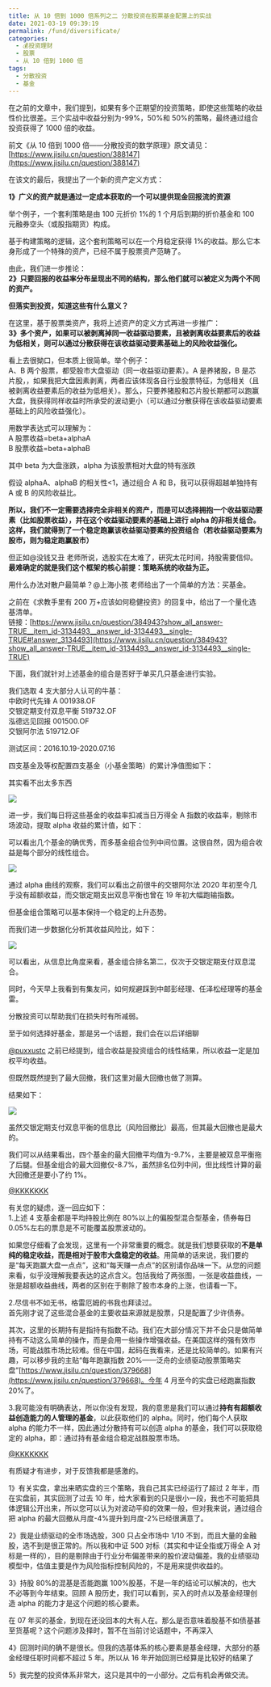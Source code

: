 ```yaml
---
title: 从 10 倍到 1000 倍系列之二 分散投资在股票基金配置上的实战
date: 2021-03-19 09:39:19
permalink: /fund/diversificate/
categories:
  - 💰投资理财
  - 股票
  - 从 10 倍到 1000 倍
tags:
  - 分散投资
  - 基金
--- 
```

  
在之前的文章中，我们提到，如果有多个正期望的投资策略，即使这些策略的收益性价比很差。三个实战中收益分别为-99%，50%和 50%的策略，最终通过组合投资获得了 1000 倍的收益。  
  
前文《从 10 倍到 1000 倍——分散投资的数学原理》原文请见：  
[https://www.jisilu.cn/question/388147](https://www.jisilu.cn/question/388147)  
  
在该文的最后，我提出了一个新的资产定义方式：  
  
**1》广义的资产就是通过一定成本获取的一个可以提供现金回报流的资源**  
  
举个例子，一个套利策略是由 100 元折价 1%的 1 个月后到期的折价基金和 100 元融券空头（或股指期货）构成。  
  
基于构建策略的逻辑，这个套利策略可以在一个月稳定获得 1%的收益。那么它本身形成了一个特殊的资产，已经不属于股票资产范畴了。  
  
由此，我们进一步推论：  
**2》只要回报的收益率分布呈现出不同的结构，那么他们就可以被定义为两个不同的资产。**  
  
**但落实到投资，知道这些有什么意义？**  
  
在这里，基于股票类资产，我将上述资产的定义方式再进一步推广：  
**3》多个资产，如果可以被剥离掉同一收益驱动要素，且被剥离收益要素后的收益为低相关，则可以通过分散获得在该收益驱动要素基础上的风险收益强化。**  
  
看上去很拗口，但本质上很简单。举个例子：  
A、B 两个股票，都受股市大盘驱动（同一收益驱动要素）。A 是养猪股，B 是芯片股，，如果我把大盘因素剥离，两者应该体现各自行业股票特征，为低相关（且被剥离收益要素后的收益为低相关）。那么，只要养猪股和芯片股长期都可以跑赢大盘，我获得同样收益时所承受的波动更小（可以通过分散获得在该收益驱动要素基础上的风险收益强化）。  
  
用数学表达式可以理解为：  
A 股票收益=beta+alphaA  
B 股票收益=beta+alphaB  
  
其中 beta 为大盘涨跌，alpha 为该股票相对大盘的特有涨跌  
  
假设 alphaA、alphaB 的相关性<1，通过组合 A 和 B，我可以获得超越单独持有 A 或 B 的风险收益比。  
  
**所以，我们不一定需要选择完全非相关的资产，而是可以选择拥抱一个收益驱动要素（比如股票收益），并在这个收益驱动要素的基础上进行 alpha 的非相关组合。这样，我们就得到了一个稳定跑赢该收益驱动要素的投资组合（若收益驱动要素为股市，则为稳定跑赢股市）**  
  
但正如@没钱又丑 老师所说，选股实在太难了，研究太花时间，持股需要信仰。**最难确定的就是我们这个框架的核心前提：策略系统的收益为正。**  
  
用什么办法对散户最简单？@上海小孩 老师给出了一个简单的方法：买基金。  
  
之前在《求教手里有 200 万+应该如何稳健投资》的回复中，给出了一个量化选基清单。  
链接：[https://www.jisilu.cn/question/384943?show_all_answer-TRUE__item_id-3134493__answer_id-3134493__single-TRUE#!answer_3134493](https://www.jisilu.cn/question/384943?show_all_answer-TRUE__item_id-3134493__answer_id-3134493__single-TRUE)  
  
下面，我们就针对上述基金的组合是否好于单买几只基金进行实验。


我们选取 4 支大部分人认可的牛基：  
中欧时代先锋 A 001938.OF  
交银定期支付双息平衡 519732.OF  
泓德远见回报 001500.OF  
交银阿尔法 519712.OF  
  
测试区间：2016.10.19-2020.07.16  
  
四支基金及等权配置四支基金（小基金策略）的累计净值图如下：  
  
其实看不出太多东西

[![](https://www.jisilu.cn/uploads/answer/20200806/9d9afc2f055d2203f26fb5a8fc7d643e.PNG)](https://www.jisilu.cn/uploads/answer/20200806/9d9afc2f055d2203f26fb5a8fc7d643e.PNG)


进一步，我们每日将这些基金的收益率扣减当日万得全 A 指数的收益率，剔除市场波动，提取 alpha 收益的累计值，如下：  
  
可以看出几个基金的确优秀，而多基金组合位列中间位置。这很自然，因为组合收益是每个部分的线性组合。

[![](https://www.jisilu.cn/uploads/answer/20200806/bbdcf120bb17b73e93874ff0643b7bec.PNG)](https://www.jisilu.cn/uploads/answer/20200806/bbdcf120bb17b73e93874ff0643b7bec.PNG)


通过 alpha 曲线的观察，我们可以看出之前很牛的交银阿尔法 2020 年初至今几乎没有超额收益，而交银定期支出双息平衡也曾在 19 年初大幅跑输指数。  
  
但基金组合策略可以基本保持一个稳定的上升态势。  
  
而我们进一步数据化分析其收益风险比，如下：

[![](https://www.jisilu.cn/uploads/answer/20200806/32f49af1851a697926ce668c2f6ac5f6.PNG)](https://www.jisilu.cn/uploads/answer/20200806/32f49af1851a697926ce668c2f6ac5f6.PNG)


可以看出，从信息比角度来看，基金组合排名第二，仅次于交银定期支付双息混合。  
  
同时，今天早上我看到有集友问，如何规避踩到中邮彭经理、任泽松经理等的基金雷。  
  
分散投资可以帮助我们在损失时有所减弱。  
  
至于如何选择好基金，那是另一个话题，我们会在以后详细聊


[@puxxustc](https://www.jisilu.cn/people/puxxustc) 之前已经提到，组合收益是投资组合的线性结果，所以收益一定是加权平均收益。  
  
但既然既然提到了最大回撤，我们这里对最大回撤也做了测算。  
  
结果如下：

[![](https://www.jisilu.cn/uploads/answer/20200806/1985aceabaca7b9cca8dbd9e1fc1c67e.PNG)](https://www.jisilu.cn/uploads/answer/20200806/1985aceabaca7b9cca8dbd9e1fc1c67e.PNG)


虽然交银定期支付双息平衡的信息比（风险回撤比）最高，但其最大回撤也是最大的。  
  
我们可以从结果看出，四个基金的最大回撤平均值为-9.7%，主要是被双息平衡拖了后腿。但基金组合的最大回撤仅-8.7%，虽然排名位列中间，但比线性计算的最大回撤还是要小了约 1%。

[@KKKKKKK](https://www.jisilu.cn/people/KKKKKKK)  
  
有关您的疑虑，逐一回应如下：  
1.上述 4 支基金都是平均持股比例在 80%以上的偏股型混合型基金，债券每日 0.05%左右的票息是不可能覆盖股票波动的。  
  
如果您仔细看了会发现，这里有一个非常重要的概念。就是我们想要获取的**不是单纯的稳定收益，而是相对于股市大盘稳定的收益**。用简单的话来说，我们要的是“每天跑赢大盘一点点”，这和“每天赚一点点”的区别请你品味一下。从您的问题来看，似乎没理解我要表达的这点含义。包括我给了两张图，一张是收益曲线，一张是超额收益曲线，两者的区别在于剔除了股市本身的上涨，也请看一下。  
  
2.尽信书不如无书，格雷厄姆的书我也拜读过。  
首先刚才说了这些混合基金的主要收益来源就是股票，只是配置了少许债券。  
  
其次，这里的长期持有是指持有指数不动。我们在大部分情况下并不会只是做简单持有不动这么简单的操作，而是会用一些操作增强收益。在美国这样的强有效市场，可能战胜市场比较难。但在中国，起码在我看来，还是比较简单的。如果有兴趣，可以移步我的主贴“每年跑赢指数 20%——泛舟的业绩驱动股票策略实盘”[https://www.jisilu.cn/question/379668](https://www.jisilu.cn/question/379668)。今年 4 月至今的实盘已经跑赢指数 20%了。  
  
3.我可能没有明确表达，所以你没有发现，我的意思是我们可以通过**持有有超额收益创造能力的人管理的基金**，以此获取他们的 alpha。同时，他们每个人获取 alpha 的能力不一样，因此通过分散持有可以创造 alpha 的基金，我们可以获取稳定的 alpha，即：通过持有基金组合稳定战胜股票市场。


[@KKKKKKK](https://www.jisilu.cn/people/KKKKKKK)  
  
有质疑才有进步，对于反馈我都是感激的。  
  
1》有关实盘，拿出来晒实盘的三个策略，我自己其实已经运行了超过 2 年半，而在实盘前，其实回测了过去 10 年，给大家看到的只是很小一段，我也不可能把具体逻辑公开出来，所以您可以认为对波动平抑的效果一般，但对我来说，通过组合把 alpha 的最大回撤从月度-4%提升到月度-2%已经很满意了。  
  
2》我是业绩驱动的全市场选股，300 只占全市场中 1/10 不到，而且大量的金融股，选不到是很正常的。所以我和中证 500 对标（其实和中证全指或万得全 A 对标是一样的），目的是剔除由于行业分布偏差带来的股价波动偏差。我的业绩驱动模型中，估值主要是作为风险指标控制风险的，不是用来提供收益的。  
  
3》持股 80%的混基是否能跑赢 100%股基，不是一年的结论可以解决的，也大不必等到今年结束。回顾 A 股历史，我们可以看到，买入的时点以及基金经理创造 alpha 的能力才是这个问题的核心要素。  
  
在 07 年买的基金，到现在还没回本的大有人在。那么是否意味着股基不如债基甚至货基呢？这个问题涉及择时，暂不在当前讨论话题中，不再深入  
  
4》回测时间的确不是很长。但我的选基体系的核心要素是基金经理，大部分的基金经理任职时间都不超过 5 年。所以从 16 年开始回测已经算是比较好的结果了  
  
5》我完整的投资体系非常大，这只是其中的一小部分。之后有机会再做交流。

